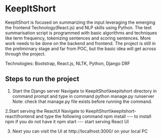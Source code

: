 # KeepItShort
KeepItShort is focused on summarizing the input leveraging the emerging the frontend Technology(React.js) and NLP skills using Python. The text summarisation script is programmed with basic algorithms and techniques like term frequency, tokenizing sentences and scoring sentences. More work needs to be done on the backend and frontend. The project is still in the prelimirnary stage and far from POC, but the basic idea will get across through the project.

Technologies: Bootstrap, React.js, NLTK, Python, Django DRF

Steps to run the project
------------------------
1. Start the Django server
Navigate to KeepItShot\keepitshort directory in command prompt and type in command python manage.py runserver
Note: check that manage.py file exists before running the command.

2.Start serving the ReactUI
    Navigate to KeepItShort\keepitshort-react\frontend and type the following command
    npm install --- to install npm if you do not have it
    npm start --- start serving React UI
    
3. Next you can visit the UI at http://localhost:3000/ on your local PC

